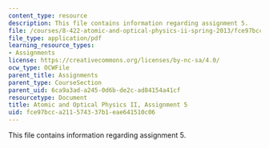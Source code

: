 ```yaml
---
content_type: resource
description: This file contains information regarding assignment 5.
file: /courses/8-422-atomic-and-optical-physics-ii-spring-2013/fce97bcca211574337b1eae641510c06_MIT8_422S13_hw5.pdf
file_type: application/pdf
learning_resource_types:
- Assignments
license: https://creativecommons.org/licenses/by-nc-sa/4.0/
ocw_type: OCWFile
parent_title: Assignments
parent_type: CourseSection
parent_uid: 6ca9a3ad-a245-0d6b-de2c-ad84154a41cf
resourcetype: Document
title: Atomic and Optical Physics II, Assignment 5
uid: fce97bcc-a211-5743-37b1-eae641510c06
---
```

This file contains information regarding assignment 5.